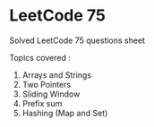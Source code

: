 # LeetCode 75
Solved LeetCode 75 questions sheet

Topics covered :
1. Arrays and Strings
2. Two Pointers
3. Sliding Window
4. Prefix sum
5. Hashing (Map and Set)
